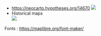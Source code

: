 *  https://neocarto.hypotheses.org/14670
![](https://neocarto.hypotheses.org/files/2022/03/Gre_ex_styles.png)
* Historical maps    
![](https://pbs.twimg.com/media/Fcdq50gXEAMFPZx?format=png&name=900x900)

Fonts : https://maplibre.org/font-maker/